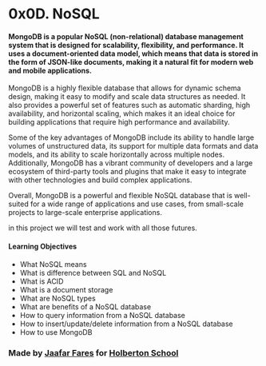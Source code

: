 # 0x0D. NoSQL

#### MongoDB is a popular NoSQL (non-relational) database management system that is designed for scalability, flexibility, and performance. It uses a document-oriented data model, which means that data is stored in the form of JSON-like documents, making it a natural fit for modern web and mobile applications.

MongoDB is a highly flexible database that allows for dynamic schema design, making it easy to modify and scale data structures as needed. It also provides a powerful set of features such as automatic sharding, high availability, and horizontal scaling, which makes it an ideal choice for building applications that require high performance and availability.

Some of the key advantages of MongoDB include its ability to handle large volumes of unstructured data, its support for multiple data formats and data models, and its ability to scale horizontally across multiple nodes. Additionally, MongoDB has a vibrant community of developers and a large ecosystem of third-party tools and plugins that make it easy to integrate with other technologies and build complex applications.

Overall, MongoDB is a powerful and flexible NoSQL database that is well-suited for a wide range of applications and use cases, from small-scale projects to large-scale enterprise applications.

in this project we will test and work with all those futures.

#### Learning Objectives

* What NoSQL means
* What is difference between SQL and NoSQL
* What is ACID
* What is a document storage
* What are NoSQL types
* What are benefits of a NoSQL database
* How to query information from a NoSQL database
* How to insert/update/delete information from a NoSQL database
* How to use MongoDB





### Made by [Jaafar Fares](https://github.com/jaafarfares) for [Holberton School](https://www.holbertonschool.com/)
